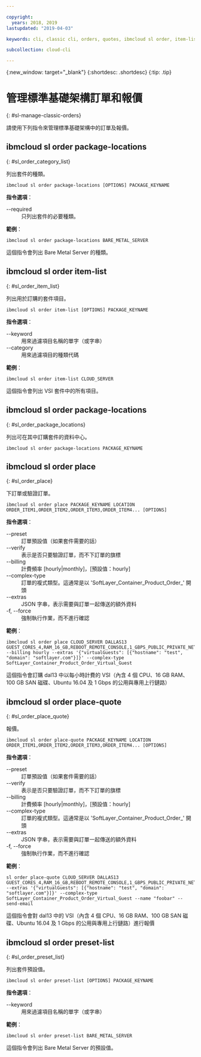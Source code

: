 ```yaml
---

copyright:
  years: 2018, 2019
lastupdated: "2019-04-03"

keywords: cli, classic cli, orders, quotes, ibmcloud sl order, item-list, package-locations, manage orders cli, manage quotes cli

subcollection: cloud-cli

---
```


{:new_window: target="_blank"}
{:shortdesc: .shortdesc}
{:tip: .tip}

# 管理標準基礎架構訂單和報價
{: #sl-manage-classic-orders}

請使用下列指令來管理標準基礎架構中的訂單及報價。

## ibmcloud sl order package-locations
{: #sl_order_category_list}

列出套件的種類。
```
ibmcloud sl order package-locations [OPTIONS] PACKAGE_KEYNAME
```

<strong>指令選項</strong>：
<dl>
<dt>--required</dt>
<dd>只列出套件的必要種類。</dd>
</dl>

**範例**：
```
ibmcloud sl order package-locations BARE_METAL_SERVER
```
這個指令會列出 Bare Metal Server 的種類。

## ibmcloud sl order item-list
{: #sl_order_item_list}

列出用於訂購的套件項目。
```
ibmcloud sl order item-list [OPTIONS] PACKAGE_KEYNAME
```

<strong>指令選項</strong>：
<dl>
<dt>--keyword</dt>
<dd>用來過濾項目名稱的單字（或字串）</dd>
<dt>--category</dt>
<dd>用來過濾項目的種類代碼</dd>
</dl>

**範例**：
```
ibmcloud sl order item-list CLOUD_SERVER
```
這個指令會列出 VSI 套件中的所有項目。

## ibmcloud sl order package-locations
{: #sl_order_package_locations}

列出可在其中訂購套件的資料中心。
```
ibmcloud sl order package-locations PACKAGE_KEYNAME
```

## ibmcloud sl order place
{: #sl_order_place}

下訂單或驗證訂單。
```
ibmcloud sl order place PACKAGE_KEYNAME LOCATION ORDER_ITEM1,ORDER_ITEM2,ORDER_ITEM3,ORDER_ITEM4... [OPTIONS]
```

<strong>指令選項</strong>：
<dl>
<dt>--preset</dt>
<dd>訂單預設值（如果套件需要的話）</dd>
<dt>--verify</dt>
<dd>表示是否只要驗證訂單，而不下訂單的旗標</dd>
<dt>--billing</dt>
<dd>計費頻率 [hourly|monthly]，[預設值：hourly]</dd>
<dt>--complex-type</dt>
<dd>訂單的複式類型。這通常是以 'SoftLayer_Container_Product_Order_' 開頭</dd>
<dt>--extras</dt>
<dd>JSON 字串，表示需要與訂單一起傳送的額外資料</dd>
<dt>-f, --force</dt>
<dd>強制執行作業，而不進行確認</dd>
</dl>

**範例**：
```
ibmcloud sl order place CLOUD_SERVER DALLAS13 GUEST_CORES_4,RAM_16_GB,REBOOT_REMOTE_CONSOLE,1_GBPS_PUBLIC_PRIVATE_NETWORK_UPLINKS,BANDWIDTH_0_GB_2,1_IP_ADDRESS,GUEST_DISK_100_GB_SAN,OS_UBUNTU_16_04_LTS_XENIAL_XERUS_MINIMAL_64_BIT_FOR_VSI,MONITORING_HOST_PING,NOTIFICATION_EMAIL_AND_TICKET,AUTOMATED_NOTIFICATION,UNLIMITED_SSL_VPN_USERS_1_PPTP_VPN_USER_PER_ACCOUNT,NESSUS_VULNERABILITY_ASSESSMENT_REPORTING --billing hourly --extras '{"virtualGuests": [{"hostname": "test", "domain": "softlayer.com"}]}' --complex-type SoftLayer_Container_Product_Order_Virtual_Guest
```
這個指令會訂購 dal13 中以每小時計費的 VSI（內含 4 個 CPU、16 GB RAM、100 GB SAN 磁碟、Ubuntu 16.04 及 1 Gbps 的公用與專用上行鏈路）

## ibmcloud sl order place-quote
{: #sl_order_place_quote}

報價。
```
ibmcloud sl order place-quote PACKAGE_KEYNAME LOCATION ORDER_ITEM1,ORDER_ITEM2,ORDER_ITEM3,ORDER_ITEM4... [OPTIONS]
```

<strong>指令選項</strong>：
<dl>
<dt>--preset</dt>
<dd>訂單預設值（如果套件需要的話）</dd>
<dt>--verify</dt>
<dd>表示是否只要驗證訂單，而不下訂單的旗標</dd>
<dt>--billing</dt>
<dd>計費頻率 [hourly|monthly]，[預設值：hourly]</dd>
<dt>--complex-type</dt>
<dd>訂單的複式類型。這通常是以 'SoftLayer_Container_Product_Order_' 開頭</dd>
<dt>--extras</dt>
<dd>JSON 字串，表示需要與訂單一起傳送的額外資料</dd>
<dt>-f, --force</dt>
<dd>強制執行作業，而不進行確認</dd>
</dl>

**範例**：
```
sl order place-quote CLOUD_SERVER DALLAS13 GUEST_CORES_4,RAM_16_GB,REBOOT_REMOTE_CONSOLE,1_GBPS_PUBLIC_PRIVATE_NETWORK_UPLINKS,BANDWIDTH_0_GB_2,1_IP_ADDRESS,GUEST_DISK_100_GB_SAN,OS_UBUNTU_16_04_LTS_XENIAL_XERUS_MINIMAL_64_BIT_FOR_VSI,MONITORING_HOST_PING,NOTIFICATION_EMAIL_AND_TICKET,AUTOMATED_NOTIFICATION,UNLIMITED_SSL_VPN_USERS_1_PPTP_VPN_USER_PER_ACCOUNT,NESSUS_VULNERABILITY_ASSESSMENT_REPORTING --extras '{"virtualGuests": [{"hostname": "test", "domain": "softlayer.com"}]}' --complex-type SoftLayer_Container_Product_Order_Virtual_Guest --name "foobar" --send-email
```
這個指令會對 dal13 中的 VSI（內含 4 個 CPU、16 GB RAM、100 GB SAN 磁碟、Ubuntu 16.04 及 1 Gbps 的公用與專用上行鏈路）進行報價

## ibmcloud sl order preset-list
{: #sl_order_preset_list}

列出套件預設值。
```
ibmcloud sl order preset-list [OPTIONS] PACKAGE_KEYNAME
```

<strong>指令選項</strong>：
<dl>
<dt>--keyword</dt>
<dd>用來過濾項目名稱的單字（或字串）</dd>
</dl>

**範例**：
```
ibmcloud sl order preset-list BARE_METAL_SERVER
```
這個指令會列出 Bare Metal Server 的預設值。
